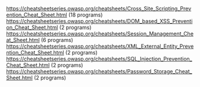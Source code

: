 https://cheatsheetseries.owasp.org/cheatsheets/Cross_Site_Scripting_Prevention_Cheat_Sheet.html (18 programs) 
https://cheatsheetseries.owasp.org/cheatsheets/DOM_based_XSS_Prevention_Cheat_Sheet.html (2 programs)
https://cheatsheetseries.owasp.org/cheatsheets/Session_Management_Cheat_Sheet.html (6 programs)
https://cheatsheetseries.owasp.org/cheatsheets/XML_External_Entity_Prevention_Cheat_Sheet.html (2 programs)
https://cheatsheetseries.owasp.org/cheatsheets/SQL_Injection_Prevention_Cheat_Sheet.html (2 programs)
https://cheatsheetseries.owasp.org/cheatsheets/Password_Storage_Cheat_Sheet.html (2 programs) 


